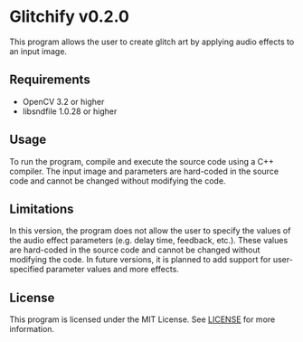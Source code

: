 # Glitchify v0.2.0

This program allows the user to create glitch art by applying audio effects to an input image.

## Requirements
- OpenCV 3.2 or higher
- libsndfile 1.0.28 or higher

## Usage
To run the program, compile and execute the source code using a C++ compiler. The input image and parameters are hard-coded in the source code and cannot be changed without modifying the code.

## Limitations
In this version, the program does not allow the user to specify the values of the audio effect parameters (e.g. delay time, feedback, etc.). These values are hard-coded in the source code and cannot be changed without modifying the code. In future versions, it is planned to add support for user-specified parameter values and more effects.

## License
This program is licensed under the MIT License. See [LICENSE](LICENSE) for more information.

